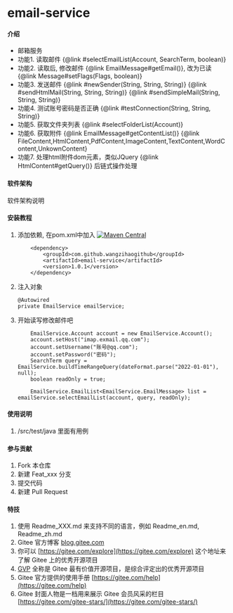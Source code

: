 # email-service

#### 介绍

 * 邮箱服务
 * 功能1. 读取邮件 {@link #selectEmailList(Account, SearchTerm, boolean)}
 * 功能2. 读取后, 修改邮件 {@link EmailMessage#getEmail()}, 改为已读 {@link Message#setFlags(Flags, boolean)}
 * 功能3. 发送邮件 {@link #newSender(String, String, String)} {@link #sendHtmlMail(String, String, String)} {@link #sendSimpleMail(String, String, String)}
 * 功能4. 测试账号密码是否正确 {@link #testConnection(String, String, String)}
 * 功能5. 获取文件夹列表 {@link #selectFolderList(Account)}
 * 功能6. 获取附件 {@link EmailMessage#getContentList()} {@link FileContent,HtmlContent,PdfContent,ImageContent,TextContent,WordContent,UnkownContent}
 * 功能7. 处理html附件dom元素，类似JQuery {@link HtmlContent#getQuery()} 后链式操作处理
 
#### 软件架构
软件架构说明


#### 安装教程

1.  添加依赖, 在pom.xml中加入 [![Maven Central](https://maven-badges.herokuapp.com/maven-central/com.github.wangzihaogithub/email-service/badge.svg)](https://search.maven.org/search?q=g:com.github.wangzihaogithub%20AND%20a:email-service)


            <dependency>
                <groupId>com.github.wangzihaogithub</groupId>
                <artifactId>email-service</artifactId>
                <version>1.0.1</version>
            </dependency>
            
2.  注入对象
    
        @Autowired
        private EmailService emailService;

3.  开始读写修改邮件吧

            EmailService.Account account = new EmailService.Account();
            account.setHost("imap.exmail.qq.com");
            account.setUsername("账号@qq.com");
            account.setPassword("密码");
            SearchTerm query = EmailService.buildTimeRangeQuery(dateFormat.parse("2022-01-01"), null);
            boolean readOnly = true;
    
            EmailService.EmailList<EmailService.EmailMessage> list = emailService.selectEmailList(account, query, readOnly);
        

#### 使用说明

1.  /src/test/java 里面有用例

#### 参与贡献

1.  Fork 本仓库
2.  新建 Feat_xxx 分支
3.  提交代码
4.  新建 Pull Request


#### 特技

1.  使用 Readme\_XXX.md 来支持不同的语言，例如 Readme\_en.md, Readme\_zh.md
2.  Gitee 官方博客 [blog.gitee.com](https://blog.gitee.com)
3.  你可以 [https://gitee.com/explore](https://gitee.com/explore) 这个地址来了解 Gitee 上的优秀开源项目
4.  [GVP](https://gitee.com/gvp) 全称是 Gitee 最有价值开源项目，是综合评定出的优秀开源项目
5.  Gitee 官方提供的使用手册 [https://gitee.com/help](https://gitee.com/help)
6.  Gitee 封面人物是一档用来展示 Gitee 会员风采的栏目 [https://gitee.com/gitee-stars/](https://gitee.com/gitee-stars/)
